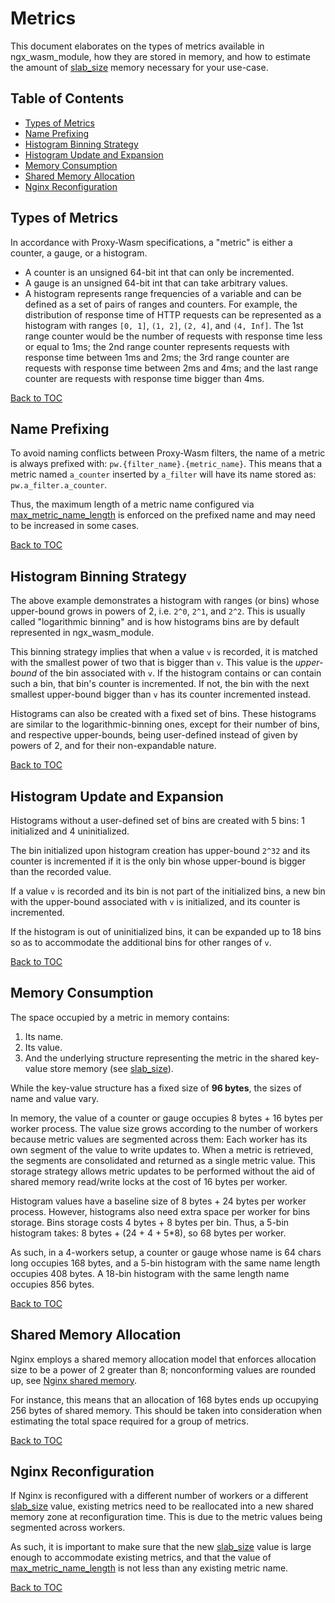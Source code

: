# Metrics

This document elaborates on the types of metrics available in ngx_wasm_module,
how they are stored in memory, and how to estimate the amount of [slab_size]
memory necessary for your use-case.

## Table of Contents

- [Types of Metrics](#types-of-metrics)
- [Name Prefixing](#name-prefixing)
- [Histogram Binning Strategy](#histogram-binning-strategy)
- [Histogram Update and Expansion](#histogram-update-and-expansion)
- [Memory Consumption](#memory-consumption)
- [Shared Memory Allocation](#shared-memory-allocation)
- [Nginx Reconfiguration](#nginx-reconfiguration)

## Types of Metrics

In accordance with Proxy-Wasm specifications, a "metric" is either a counter, a
gauge, or a histogram.

- A counter is an unsigned 64-bit int that can only be incremented.
- A gauge is an unsigned 64-bit int that can take arbitrary values.
- A histogram represents range frequencies of a variable and can be defined as a
  set of pairs of ranges and counters.
  For example, the distribution of response time of HTTP requests can be
  represented as a histogram with ranges `[0, 1]`, `(1, 2]`, `(2, 4]`, and `(4,
  Inf]`. The 1st range counter would be the number of requests with response
  time less or equal to 1ms; the 2nd range counter represents requests with
  response time between 1ms and 2ms; the 3rd range counter are requests with
  response time between 2ms and 4ms; and the last range counter are requests
  with response time bigger than 4ms.

[Back to TOC](#table-of-contents)

## Name Prefixing

To avoid naming conflicts between Proxy-Wasm filters, the name of a metric is
always prefixed with: `pw.{filter_name}.{metric_name}`. This means that a metric
named `a_counter` inserted by `a_filter` will have its name stored as:
`pw.a_filter.a_counter`.

Thus, the maximum length of a metric name configured via
[max_metric_name_length] is enforced on the prefixed name and may need to be
increased in some cases.

[Back to TOC](#table-of-contents)

## Histogram Binning Strategy

The above example demonstrates a histogram with ranges (or bins) whose
upper-bound grows in powers of 2, i.e. `2^0`, `2^1`, and `2^2`. This is usually
called "logarithmic binning" and is how histograms bins are by default
represented in ngx_wasm_module.

This binning strategy implies that when a value `v` is recorded, it is matched
with the smallest power of two that is bigger than `v`. This value is the
*upper-bound* of the bin associated with `v`. If the histogram contains or can
contain such a bin, that bin's counter is incremented. If not, the bin with the
next smallest upper-bound bigger than `v` has its counter incremented instead.

Histograms can also be created with a fixed set of bins. These histograms are
similar to the logarithmic-binning ones, except for their number of bins, and
respective upper-bounds, being user-defined instead of given by powers of 2, and
for their non-expandable nature.

[Back to TOC](#table-of-contents)

## Histogram Update and Expansion

Histograms without a user-defined set of bins are created with 5 bins: 1
initialized and 4 uninitialized.

The bin initialized upon histogram creation has upper-bound `2^32` and its
counter is incremented if it is the only bin whose upper-bound is bigger than
the recorded value.

If a value `v` is recorded and its bin is not part of the initialized bins, a
new bin with the upper-bound associated with `v` is initialized, and its counter
is incremented.

If the histogram is out of uninitialized bins, it can be expanded up to 18
bins so as to accommodate the additional bins for other ranges of `v`.

[Back to TOC](#table-of-contents)

## Memory Consumption

The space occupied by a metric in memory contains:

1. Its name.
2. Its value.
3. And the underlying structure representing the metric in the shared key-value
   store memory (see [slab_size]).

While the key-value structure has a fixed size of **96 bytes**, the sizes of
name and value vary.

In memory, the value of a counter or gauge occupies 8 bytes + 16 bytes per
worker process. The value size grows according to the number of workers because
metric values are segmented across them: Each worker has its own segment of the
value to write updates to. When a metric is retrieved, the segments are
consolidated and returned as a single metric value. This storage strategy allows
metric updates to be performed without the aid of shared memory read/write locks
at the cost of 16 bytes per worker.

Histogram values have a baseline size of 8 bytes + 24 bytes per worker process.
However, histograms also need extra space per worker for bins storage.
Bins storage costs 4 bytes + 8 bytes per bin. Thus, a 5-bin histogram takes: 8
bytes + (24 + 4 + 5*8), so 68 bytes per worker.

As such, in a 4-workers setup, a counter or gauge whose name is 64 chars long
occupies 168 bytes, and a 5-bin histogram with the same name length occupies 408
bytes. A 18-bin histogram with the same length name occupies 856 bytes.

[Back to TOC](#table-of-contents)

## Shared Memory Allocation

Nginx employs a shared memory allocation model that enforces allocation size to
be a power of 2 greater than 8; nonconforming values are rounded up, see [Nginx
shared memory].

For instance, this means that an allocation of 168 bytes ends up occupying 256
bytes of shared memory. This should be taken into consideration when estimating
the total space required for a group of metrics.

[Back to TOC](#table-of-contents)

## Nginx Reconfiguration

If Nginx is reconfigured with a different number of workers or a different
[slab_size] value, existing metrics need to be reallocated into a new
shared memory zone at reconfiguration time. This is due to the metric values
being segmented across workers.

As such, it is important to make sure that the new [slab_size] value is large
enough to accommodate existing metrics, and that the value of
[max_metric_name_length] is not less than any existing metric name.

[Back to TOC](#table-of-contents)

[Nginx shared memory]: https://nginx.org/en/docs/dev/development_guide.html#shared_memory
[slab_size]: DIRECTIVES.md#slab_size
[max_metric_name_length]: DIRECTIVES.md#max_metric_name_length
